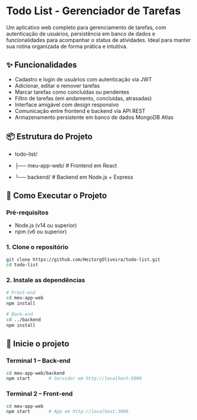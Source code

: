 # Todo List - Gerenciador de Tarefas

Um aplicativo web completo para gerenciamento de tarefas, com autenticação de usuários, persistência em banco de dados e funcionalidades para acompanhar o status de atividades. Ideal para manter sua rotina organizada de forma prática e intuitiva.

## ✨ Funcionalidades

- Cadastro e login de usuários com autenticação via JWT  
- Adicionar, editar e remover tarefas  
- Marcar tarefas como concluídas ou pendentes  
- Filtro de tarefas (em andamento, concluídas, atrasadas)  
- Interface amigável com design responsivo  
- Comunicação entre frontend e backend via API REST  
- Armazenamento persistente em banco de dados MongoDB Atlas  

## 📦 Estrutura do Projeto
-   todo-list/
-    ├── meu-app-web/ # Frontend em React                                                                         

-    └── backend/ # Backend em Node.js + Express

## 🚀 Como Executar o Projeto

### Pré-requisitos
- Node.js (v14 ou superior)
- npm (v6 ou superior)

### 1. Clone o repositório
```bash
git clone https://github.com/HeitorgOliveira/todo-list.git
cd todo-list
```
### 2. Instale as dependências
```bash
# Front-end
cd meu-app-web
npm install

# Back-end
cd ../backend
npm install
```

## 🚀 Inicie o projeto

### Terminal 1 – Back-end
```bash
cd meu-app-web/backend
npm start       # Servidor em http://localhost:5000
```
### Terminal 2 – Front-end
```bash
cd meu-app-web
npm start       # App em http://localhost:3000
```
